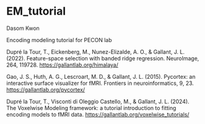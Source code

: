 # EM_tutorial
Dasom Kwon

Encoding modeling tutorial for PECON lab

Dupré la Tour, T., Eickenberg, M., Nunez-Elizalde, A. O., & Gallant, J. L. (2022). Feature-space selection with banded ridge regression. NeuroImage, 264, 119728.
https://gallantlab.org/himalaya/

Gao, J. S., Huth, A. G., Lescroart, M. D., & Gallant, J. L. (2015). Pycortex: an interactive surface visualizer for fMRI. Frontiers in neuroinformatics, 9, 23.
https://gallantlab.org/pycortex/

Dupré la Tour, T., Visconti di Oleggio Castello, M., & Gallant, J. L. (2024). The Voxelwise Modeling framework: a tutorial introduction to fitting encoding models to fMRI data.
https://gallantlab.org/voxelwise_tutorials/
